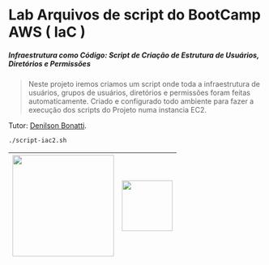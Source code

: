 # Lab Arquivos de script do BootCamp AWS ( IaC )
##### _Infraestrutura como Código: Script de Criação de Estrutura de Usuários, Diretórios e Permissões_

>Neste projeto iremos criamos um script onde toda a infraestrutura de usuários, grupos de usuários, diretórios e permissões foram feitas automaticamente. 
Criado e configurado todo ambiente para fazer a execução dos scripts do Projeto numa instancia EC2.

Tutor: [Denilson Bonatti](https://github.com/denilsonbonatti/).

```sh
./script-iac2.sh
```

 



| <img width=200px src="https://hermes.digitalinnovation.one/public/components/commons/dio/logo-dio-bootcamp.svg"> |  <img width=100px src="https://hermes.digitalinnovation.one/assets/diome/logo-full.svg?branch=master"> |
| ------ | ------ |
